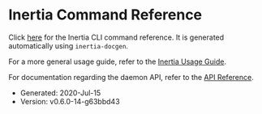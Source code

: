 # Inertia Command Reference

Click [here](/inertia.md) for the Inertia CLI command reference. It is generated
automatically using `inertia-docgen`.

For a more general usage guide, refer to the [Inertia Usage Guide](https://inertia.ubclaunchpad.com).

For documentation regarding the daemon API, refer to the [API Reference](https://inertia.ubclaunchpad.com/api).

* Generated: 2020-Jul-15
* Version: v0.6.0-14-g63bbd43
